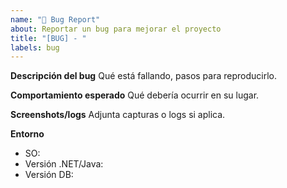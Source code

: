 ```yaml
---
name: "🐞 Bug Report"
about: Reportar un bug para mejorar el proyecto
title: "[BUG] - "
labels: bug
---
```


**Descripción del bug**
Qué está fallando, pasos para reproducirlo.

**Comportamiento esperado**
Qué debería ocurrir en su lugar.

**Screenshots/logs**
Adjunta capturas o logs si aplica.

**Entorno**
- SO:
- Versión .NET/Java:
- Versión DB: